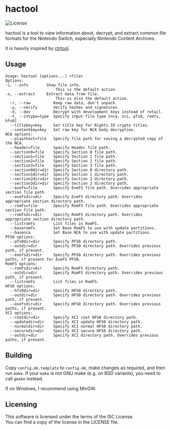 # hactool

![License](https://img.shields.io/badge/license-ISC-blue.svg)

hactool is a tool to view information about, decrypt, and extract common file formats for the Nintendo Switch, especially Nintendo Content Archives.

It is heavily inspired by [ctrtool](https://github.com/profi200/Project_CTR/tree/master/ctrtool).

## Usage

```
Usage: hactool [options...] <file>
Options:
-i, --info        Show file info.
                      This is the default action.
-x, --extract     Extract data from file.
                      This is also the default action.
  -r, --raw          Keep raw data, don't unpack.
  -y, --verify       Verify hashes and signatures.
  -d, --dev          Decrypt with development keys instead of retail.
  -t, --intype=type  Specify input file type [nca, xci, pfs0, romfs, hfs0]
  --titlekey=key     Set title key for Rights ID crypto titles.
  --contentkey=key   Set raw key for NCA body decryption.
NCA options:
  --plaintext=file   Specify file path for saving a decrypted copy of the NCA.
  --header=file      Specify Header file path.
  --section0=file    Specify Section 0 file path.
  --section1=file    Specify Section 1 file path.
  --section2=file    Specify Section 2 file path.
  --section3=file    Specify Section 3 file path.
  --section0dir=dir  Specify Section 0 directory path.
  --section1dir=dir  Specify Section 1 directory path.
  --section2dir=dir  Specify Section 2 directory path.
  --section3dir=dir  Specify Section 3 directory path.
  --exefs=file       Specify ExeFS file path. Overrides appropriate section file path.
  --exefsdir=dir     Specify ExeFS directory path. Overrides appropriate section directory path.
  --romfs=file       Specify RomFS file path. Overrides appropriate section file path.
  --romfsdir=dir     Specify RomFS directory path. Overrides appropriate section directory path.
  --listromfs        List files in RomFS.
  --baseromfs        Set Base RomFS to use with update partitions.
  --basenca          Set Base NCA to use with update partitions.
PFS0 options:
  --pfs0dir=dir      Specify PFS0 directory path.
  --outdir=dir       Specify PFS0 directory path. Overrides previous path, if present.
  --exefsdir=dir     Specify PFS0 directory path. Overrides previous paths, if present for ExeFS PFS0.
RomFS options:
  --romfsdir=dir     Specify RomFS directory path.
  --outdir=dir       Specify RomFS directory path. Overrides previous path, if present.
  --listromfs        List files in RomFS.
HFS0 options:
  --hfs0dir=dir      Specify HFS0 directory path.
  --outdir=dir       Specify HFS0 directory path. Overrides previous path, if present.
  --exefsdir=dir     Specify HFS0 directory path. Overrides previous paths, if present.
XCI options:
  --rootdir=dir      Specify XCI root HFS0 directory path.
  --updatedir=dir    Specify XCI update HFS0 directory path.
  --normaldir=dir    Specify XCI normal HFS0 directory path.
  --securedir=dir    Specify XCI secure HFS0 directory path.
  --outdir=dir       Specify XCI directory path. Overrides previous paths, if present.
```

## Building

Copy `config.mk.template` to `config.mk`, make changes as required, and then run `make`.
If your `make` is not GNU make (e.g. on BSD variants), you need to call `gmake` instead.

If on Windows, I recommend using MinGW.

## Licensing

This software is licensed under the terms of the ISC License.  
You can find a copy of the license in the LICENSE file.
